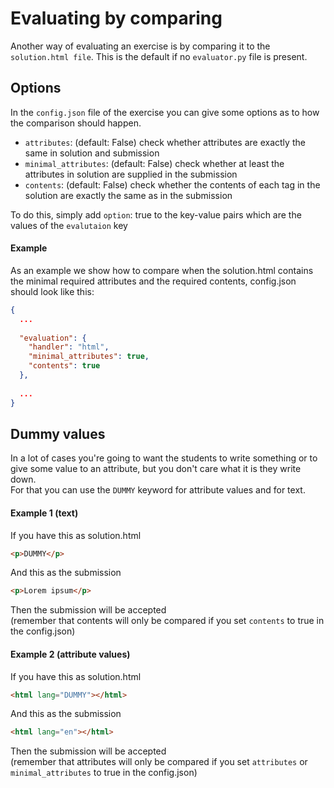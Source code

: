 # Evaluating by comparing

Another way of evaluating an exercise is by comparing it to the `solution.html file`. This is the default if no `evaluator.py` file is present.

## Options

In the `config.json` file of the exercise you can give some options as to how the comparison should happen.
- `attributes`: (default: False) check whether attributes are exactly the same in solution and submission
- `minimal_attributes`: (default: False) check whether at least the attributes in solution are supplied in the submission
- `contents`: (default: False) check whether the contents of each tag in the solution are exactly the same as in the submission

To do this, simply add `option`: true to the key-value pairs which are the values of the `evalutaion` key

#### Example

As an example we show how to compare when the solution.html contains the minimal required attributes and the required contents, config.json should look like this:

```json
{
  ...
  
  "evaluation": {
    "handler": "html",
    "minimal_attributes": true,
    "contents": true
  },
  
  ...
}
```

## Dummy values

In a lot of cases you're going to want the students to write something or to give some value to an attribute, but you don't care what it is they write down.\
For that you can use the `DUMMY` keyword for attribute values and for text.

#### Example 1 (text)

If you have this as solution.html
```html
<p>DUMMY</p>
```
And this as the submission
```html
<p>Lorem ipsum</p>
```
Then the submission will be accepted\
(remember that contents will only be compared if you set `contents` to true in the config.json)


#### Example 2 (attribute values)

If you have this as solution.html
```html
<html lang="DUMMY"></html>
```
And this as the submission
```html
<html lang="en"></html>
```
Then the submission will be accepted\
(remember that attributes will only be compared if you set `attributes` or `minimal_attributes` to true in the config.json)